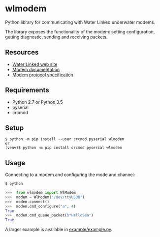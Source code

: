# wlmodem

Python library for communicating with Water Linked underwater modems.

The library exposes the functionality of the modem: setting configuration, getting diagnostic, sending
and receiving packets.

## Resources

* [Water Linked web site](https://waterlinked.com/underwater-communication/)
* [Modem documentation](https://waterlinked.github.io/docs/modems/modem-m64/)
* [Modem protocol specification](https://waterlinked.github.io/docs/modems/modem-m64-protocol/)

## Requirements

* Python 2.7 or Python 3.5
* pyserial
* crcmod

## Setup

```
$ python -m pip install --user crcmod pyserial wlmodem
or
(venv)$ python -m pip install crcmod pyserial wlmodem
```

## Usage

Connecting to a modem and configuring the mode and channel:

```python
$ python

>>>  from wlmodem import WlModem
>>>  modem = WlModem("/dev/ttyUSB0")
>>>  modem.connect()
>>>  modem.cmd_configure("a", 4)
True
>>>  modem.cmd_queue_packet(b"HelloSea")
True
```

A larger example is available in [example/example.py](example/example.py).
